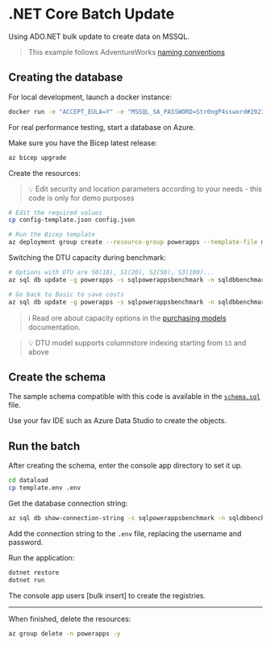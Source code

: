 # .NET Core Batch Update

Using ADO.NET bulk update to create data on MSSQL.

> This example follows AdventureWorks [naming conventions][3]

## Creating the database

For local development, launch a docker instance:

```sh
docker run -e "ACCEPT_EULA=Y" -e "MSSQL_SA_PASSWORD=Str0ngP4ssword#2023" --name mssql-powerapps -p 1433:1433 -d mcr.microsoft.com/mssql/server:2022-latest
```

For real performance testing, start a database on Azure.

Make sure you have the Bicep latest release:

```sh
az bicep upgrade
```

Create the resources:

> 💡 Edit security and location parameters according to your needs - this code is only for demo purposes

```sh
# Edit the required values
cp config-template.json config.json

# Run the Bicep template
az deployment group create --resource-group powerapps --template-file main.bicep
```

Switching the DTU capacity during benchmark:

```sh
# Options with DTU are S0(10), S1(20), S2(50), S3(100)...
az sql db update -g powerapps -s sqlpowerappsbenchmark -n sqldbbenchmark --service-objective S3 --max-size 250GB

# Go back to Basic to save costs
az sql db update -g powerapps -s sqlpowerappsbenchmark -n sqldbbenchmark --service-objective Basic --max-size 2GB
```

> ℹ️ Read ore about capacity options in the [purchasing models][1] documentation.

> 💡 DTU model supports columnstore indexing starting from `S3` and above

## Create the schema

The sample schema compatible with this code is available in the [`schema.sql`](/schema.sql) file.

Use your fav IDE such as Azure Data Studio to create the objects.

## Run the batch

After creating the schema, enter the console app directory to set it up.

```sh
cd dataload
cp template.env .env
```

Get the database connection string:

```sh
az sql db show-connection-string -s sqlpowerappsbenchmark -n sqldbbenchmark -c ado.net
```

Add the connection string to the `.env` file, replacing the username and password.

Run the application:

```sh
dotnet restore
dotnet run
```

The console app users [bulk insert] to create the registries.

---

When finished, delete the resources:

```sh
az group delete -n powerapps -y
```

[1]: https://learn.microsoft.com/en-us/azure/azure-sql/database/purchasing-models?view=azuresql
[2]: https://stackoverflow.com/a/24877312/3231778
[3]: https://learn.microsoft.com/en-us/previous-versions/sql/sql-server-2008/ms124438(v=sql.100)